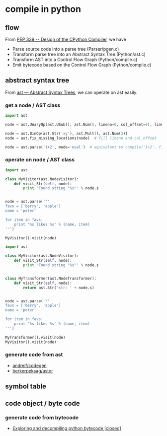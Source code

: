 # compile in python

## flow

From [PEP 339 -- Design of the CPython Compiler](https://www.python.org/dev/peps/pep-0339/), we have

- Parse source code into a parse tree (Parser/pgen.c)
- Transform parse tree into an Abstract Syntax Tree (Python/ast.c)
- Transform AST into a Control Flow Graph (Python/compile.c)
- Emit bytecode based on the Control Flow Graph (Python/compile.c)

## abstract syntax tree

From [ast — Abstract Syntax Trees](https://docs.python.org/3/library/ast.html#abstract-grammar), we can operate on ast easily.

### get a node / AST class

```python
import ast

node = ast.UnaryOp(ast.USub(), ast.Num(5, lineno=0, col_offset=0), lineno=0, col_offset=0) 

node = ast.BinOp(ast.Str('xy'), ast.Mult(), ast.Num(3))
node = ast.fix_missing_locations(node)  # fill lineno and col_offset

node = ast.parse('1+2', mode='eval')  # equivalent to compile('1+2', filename='<string>', mode='eval', flags=ast.PyCF_ONLY_AST)
```

### operate on node / AST class

```python
import ast

class MyVisitor(ast.NodeVisitor):
    def visit_Str(self, node):
        print 'Found string "%s"' % node.s


node = ast.parse('''
favs = ['berry', 'apple']
name = 'peter'

for item in favs:
    print '%s likes %s' % (name, item)
''')

MyVisitor().visit(node)
```

```python
import ast

class MyVisitor(ast.NodeVisitor):
    def visit_Str(self, node):
        print 'Found string "%s"' % node.s


class MyTransformer(ast.NodeTransformer):
    def visit_Str(self, node):
        return ast.Str('str: ' + node.s)


node = ast.parse('''
favs = ['berry', 'apple']
name = 'peter'

for item in favs:
    print '%s likes %s' % (name, item)
''')

MyTransformer().visit(node)
MyVisitor().visit(node)
```

### generate code from ast

- [andreif/codegen](https://github.com/andreif/codegen)
- [berkerpeksag/astor](https://github.com/berkerpeksag/astor)

## symbol table

## code object / byte code

### generate code from bytecode

- [Exploring and decompiling python bytecode [closed]](https://stackoverflow.com/questions/1149513/exploring-and-decompiling-python-bytecode)